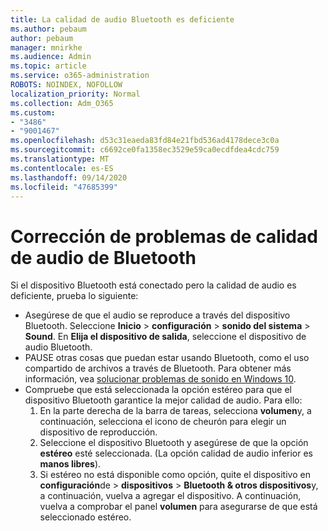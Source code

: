 ```yaml
---
title: La calidad de audio Bluetooth es deficiente
ms.author: pebaum
author: pebaum
manager: mnirkhe
ms.audience: Admin
ms.topic: article
ms.service: o365-administration
ROBOTS: NOINDEX, NOFOLLOW
localization_priority: Normal
ms.collection: Adm_O365
ms.custom:
- "3486"
- "9001467"
ms.openlocfilehash: d53c31eaeda83fd84e21fbd536ad4178dece3c0a
ms.sourcegitcommit: c6692ce0fa1358ec3529e59ca0ecdfdea4cdc759
ms.translationtype: MT
ms.contentlocale: es-ES
ms.lasthandoff: 09/14/2020
ms.locfileid: "47685399"
---
```

# <a name="fix-bluetooth-audio-quality-issue"></a>Corrección de problemas de calidad de audio de Bluetooth

Si el dispositivo Bluetooth está conectado pero la calidad de audio es deficiente, prueba lo siguiente:

- Asegúrese de que el audio se reproduce a través del dispositivo Bluetooth. Seleccione **Inicio**  >  **configuración**  >  **sonido del sistema**  >  **Sound**. En **Elija el dispositivo de salida**, seleccione el dispositivo de audio Bluetooth.
- PAUSE otras cosas que puedan estar usando Bluetooth, como el uso compartido de archivos a través de Bluetooth. Para obtener más información, vea [solucionar problemas de sonido en Windows 10](https://support.microsoft.com/help/4520288/windows-10-fix-sound-problems).
- Compruebe que está seleccionada la opción estéreo para que el dispositivo Bluetooth garantice la mejor calidad de audio. Para ello: 
    1. En la parte derecha de la barra de tareas, selecciona **volumen**y, a continuación, selecciona el icono de cheurón para elegir un dispositivo de reproducción.
    2. Seleccione el dispositivo Bluetooth y asegúrese de que la opción **estéreo** esté seleccionada. (La opción calidad de audio inferior es **manos libres**).
    3. Si estéreo no está disponible como opción, quite el dispositivo en **configuración**de  >  **dispositivos**  >  **Bluetooth & otros dispositivos**y, a continuación, vuelva a agregar el dispositivo. A continuación, vuelva a comprobar el panel **volumen** para asegurarse de que está seleccionado estéreo.

